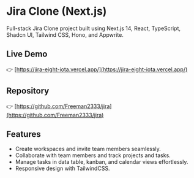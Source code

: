 # Jira Clone (Next.js)

Full-stack Jira Clone project built using Next.js 14, React, TypeScript, Shadcn UI, Tailwind CSS, Hono, and Appwrite.

## Live Demo

👉 [https://jira-eight-iota.vercel.app/](https://jira-eight-iota.vercel.app/)

## Repository

👉 [https://github.com/Freeman2333/jira](https://github.com/Freeman2333/jira)

## Features

- Create workspaces and invite team members seamlessly.
- Collaborate with team members and track projects and tasks.
- Manage tasks in data table, kanban, and calendar views effortlessly.
- Responsive design with TailwindCSS.
